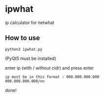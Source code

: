 # ipwhat
ip calculator for netwhat

## How to use
```
python3 ipwhat.py
```
(PyQt5 must be installed)

enter ip (with / without cidr) and press enter

```
ip must be in this format : 000.000.000.000
000.000.000.000/nn
```

done!

